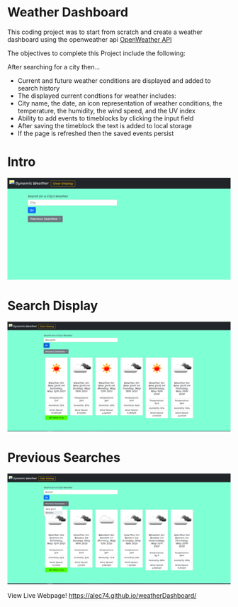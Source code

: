 # Weather Dashboard

This coding project was to start from scratch and create a weather dashboard using the openweather api [OpenWeather API](https://openweathermap.org/api)

The objectives to complete this Project include the following:

After searching for a city then...
* Current and future weather conditions are displayed and added to search history
* The displayed current condtions for weather includes: 
* City name, the date, an icon representation of weather conditions, the temperature, the humidity, the wind speed, and the UV index
* Ability to add events to timeblocks by clicking the input field
* After saving the timeblock the text is added to local storage
* If the page is refreshed then the saved events persist

# Intro
![image of webpage](docs/images/demo.png)
# Search Display
![image of webpage](docs/images/demo2.png)
# Previous Searches
![image of webpage](docs/images/demo3.png)

View Live Webpage!
https://alec74.github.io/weatherDashboard/